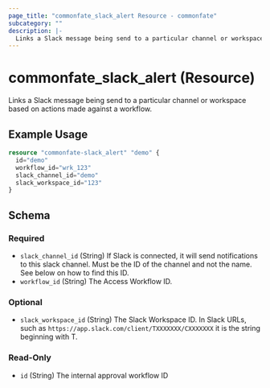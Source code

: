 ```yaml
---
page_title: "commonfate_slack_alert Resource - commonfate"
subcategory: ""
description: |-
  Links a Slack message being send to a particular channel or workspace based on actions made against a workflow.
---
```


# commonfate_slack_alert (Resource)

Links a Slack message being send to a particular channel or workspace based on actions made against a workflow.



## Example Usage

```terraform
resource "commonfate-slack_alert" "demo" {
  id="demo"
  workflow_id="wrk_123"
  slack_channel_id="demo"
  slack_workspace_id="123"
}
```


<!-- schema generated by tfplugindocs -->
## Schema

### Required

- `slack_channel_id` (String) If Slack is connected, it will send notifications to this slack channel. Must be the ID of the channel and not the name. See below on how to find this ID.
- `workflow_id` (String) The Access Workflow ID.

### Optional

- `slack_workspace_id` (String) The Slack Workspace ID. In Slack URLs, such as `https://app.slack.com/client/TXXXXXXX/CXXXXXXX` it is the string beginning with T.

### Read-Only

- `id` (String) The internal approval workflow ID

